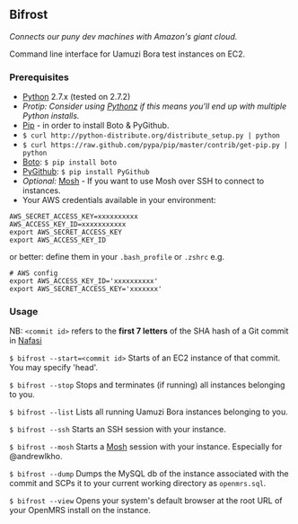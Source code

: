 ## Bifrost

_Connects our puny dev machines with Amazon's giant cloud._

Command line interface for Uamuzi Bora test instances on EC2.

### Prerequisites

 * [Python](http://www.python.org/download/) 2.7.x (tested on 2.7.2)
  * _Protip: Consider using [Pythonz](https://github.com/saghul/pythonz) if this means you'll end up with multiple Python installs._
 * [Pip](http://www.pip-installer.org/en/latest/installing.html) - in order to install Boto & PyGithub.
  * `$ curl http://python-distribute.org/distribute_setup.py | python`
  * `$ curl https://raw.github.com/pypa/pip/master/contrib/get-pip.py | python`
 * [Boto](https://github.com/boto/boto): `$ pip install boto`
 * [PyGithub](https://github.com/jacquev6/PyGithub): `$ pip install PyGithub`
 * _Optional:_ [Mosh](http://mosh.mit.edu) - If you want to use Mosh over SSH to connect to instances.
 * Your AWS credentials available in your environment:

```shell
AWS_SECRET_ACCESS_KEY=xxxxxxxxxx
AWS_ACCESS_KEY_ID=xxxxxxxxxxx
export AWS_SECRET_ACCESS_KEY
export AWS_ACCESS_KEY_ID
```

or better: define them in your `.bash_profile` or `.zshrc` e.g.
```shell
# AWS config
export AWS_ACCESS_KEY_ID='xxxxxxxxxx'
export AWS_SECRET_ACCESS_KEY='xxxxxxx'
```

### Usage

NB: `<commit id>` refers to the **first 7 letters** of the SHA hash of a Git commit in [Nafasi](https://github.com/uamuzibora/nafasi)

`$ bifrost --start=<commit id>` Starts of an EC2 instance of that commit. You may specify 'head'.

`$ bifrost --stop` Stops and terminates (if running) all instances belonging to you.

`$ bifrost --list` Lists all running Uamuzi Bora instances belonging to you.

`$ bifrost --ssh` Starts an SSH session with your instance.

`$ bifrost --mosh` Starts a [Mosh](http://mosh.mit.edu) session with your instance. Especially for @andrewlkho.

`$ bifrost --dump` Dumps the MySQL db of the instance associated with the commit and SCPs it to your current working directory as `openmrs.sql`.

`$ bifrost --view` Opens your system's default browser at the root URL of your OpenMRS install on the instance.
